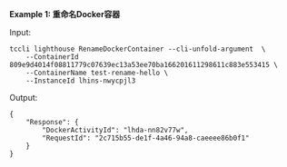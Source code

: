 **Example 1: 重命名Docker容器**



Input: 

```
tccli lighthouse RenameDockerContainer --cli-unfold-argument  \
    --ContainerId 809e9d4014f08811779c07639ec13a53ee70ba166201611298611c883e553415 \
    --ContainerName test-rename-hello \
    --InstanceId lhins-nwycpjl3
```

Output: 
```
{
    "Response": {
        "DockerActivityId": "lhda-nn82v77w",
        "RequestId": "2c715b55-de1f-4a46-94a8-caeeee86b0f1"
    }
}
```

